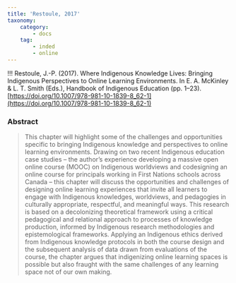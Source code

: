 ```yaml
---
title: 'Restoule, 2017'
taxonomy:
    category:
        - docs
    tag:
        - inded
        - online
---
```


!!! Restoule, J.-P. (2017). Where Indigenous Knowledge Lives: Bringing Indigenous Perspectives to Online Learning Environments. In E. A. McKinley & L. T. Smith (Eds.), Handbook of Indigenous Education (pp. 1–23). [https://doi.org/10.1007/978-981-10-1839-8_62-1](https://doi.org/10.1007/978-981-10-1839-8_62-1)


### Abstract

> This chapter will highlight some of the challenges and opportunities specific to bringing Indigenous knowledge and perspectives to online learning environments. Drawing on two recent Indigenous education case studies – the author’s experience developing a massive open online course (MOOC) on Indigenous worldviews and codesigning an online course for principals working in First Nations schools across Canada – this chapter will discuss the opportunities and challenges of designing online learning experiences that invite all learners to engage with Indigenous knowledges, worldviews, and pedagogies in culturally appropriate, respectful, and meaningful ways. This research is based on a decolonizing theoretical framework using a critical pedagogical and relational approach to processes of knowledge production, informed by Indigenous research methodologies and epistemological frameworks. Applying an Indigenous ethics derived from Indigenous knowledge protocols in both the course design and the subsequent analysis of data drawn from evaluations of the course, the chapter argues that indigenizing online learning spaces is possible but also fraught with the same challenges of any learning space not of our own making.
